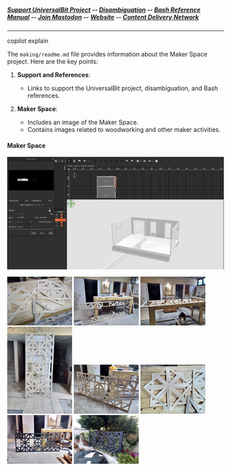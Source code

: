 ##### [Support UniversalBit Project](https://github.com/universalbit-dev/universalbit-dev/tree/main/support) -- [Disambiguation](https://en.wikipedia.org/wiki/Wikipedia:Disambiguation) -- [Bash Reference Manual](https://www.gnu.org/software/bash/manual/html_node/index.html) -- [Join Mastodon](https://mastodon.social/invite/wTHp2hSD) -- [Website](https://www.universalbit.it/) -- [Content Delivery Network](https://www.universalbitcdn.it/)
---

copilot explain

The `making/readme.md` file provides information about the Maker Space project. Here are the key points:

1. **Support and References**:
   - Links to support the UniversalBit project, disambiguation, and Bash references.

2. **Maker Space**:
   - Includes an image of the Maker Space.
   - Contains images related to woodworking and other maker activities.

#### Maker Space
<img src="https://github.com/universalbit-dev/universalbit-dev/blob/main/making/images/maker_space_02.png" width="auto" />

<img src="https://github.com/universalbit-dev/universalbit-dev/blob/main/making/images/woodwork/IMG-20230527-WA0000woodworking.jpg" width="30%"></img> <img src="https://github.com/universalbit-dev/universalbit-dev/blob/main/making/images/woodwork/IMG-20230527-WA0001woodworking.jpg" width="30%"></img> <img src="https://github.com/universalbit-dev/universalbit-dev/blob/main/making/images/woodwork/IMG-20230527-WA0004woodworking.jpg" width="30%"></img> <img src="https://github.com/universalbit-dev/universalbit-dev/blob/main/making/images/woodwork/IMG-20230527-WA0005woodworking.jpg" width="30%"></img> <img src="https://github.com/universalbit-dev/universalbit-dev/blob/main/making/images/woodwork/IMG-20230527-WA0006woodworking.jpg" width="30%"></img> <img src="https://github.com/universalbit-dev/universalbit-dev/blob/main/making/images/woodwork/IMG-20230527-WA0007woodworking.jpg" width="30%"></img> <img src="https://github.com/universalbit-dev/universalbit-dev/blob/main/making/images/woodwork/IMG-20230605-WA0000woodworking.jpg" width="30%"></img> <img src="https://github.com/universalbit-dev/universalbit-dev/blob/main/making/images/woodwork/IMG-20230611-WA0001woodworking.jpg" width="30%"></img>
